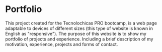 # Portfolio
This project created for the Tecnolochicas PRO bootcamp, is a web page adaptable to devices of different sizes (this type of website is known in English as "responsive").  The purpose of this website is to show my portfolio of projects and experience. Including a brief description of my motivation, experience, projects and forms of contact.
